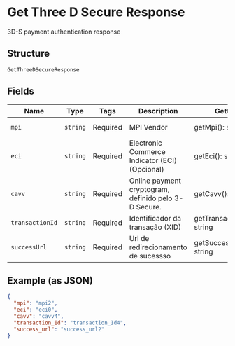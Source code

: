 
# Get Three D Secure Response

3D-S payment authentication response

## Structure

`GetThreeDSecureResponse`

## Fields

| Name | Type | Tags | Description | Getter | Setter |
|  --- | --- | --- | --- | --- | --- |
| `mpi` | `string` | Required | MPI Vendor | getMpi(): string | setMpi(string mpi): void |
| `eci` | `string` | Required | Electronic Commerce Indicator (ECI) (Opcional) | getEci(): string | setEci(string eci): void |
| `cavv` | `string` | Required | Online payment cryptogram, definido pelo 3-D Secure. | getCavv(): string | setCavv(string cavv): void |
| `transactionId` | `string` | Required | Identificador da transação (XID) | getTransactionId(): string | setTransactionId(string transactionId): void |
| `successUrl` | `string` | Required | Url de redirecionamento de sucessso | getSuccessUrl(): string | setSuccessUrl(string successUrl): void |

## Example (as JSON)

```json
{
  "mpi": "mpi2",
  "eci": "eci0",
  "cavv": "cavv4",
  "transaction_Id": "transaction_Id4",
  "success_url": "success_url2"
}
```

